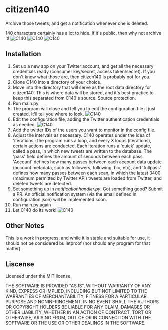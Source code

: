 # citizen140
Archive those tweets, and get a notification whenever one is deleted.

140 characters certainly has a lot to hide. If it's public, then why not archive it!
![C140](https://i.imgur.com/x9DuImc.png)
![C140](https://i.imgur.com/DAP6pDQ.png)
![C140](https://i.imgur.com/mouapsS.png)

## Installation
1. Set up a new app on your Twitter account, and get all the necessary credentials ready (consumer key/secret, access token/secret). If you don't know what those are, then citizen140 is probably not for you.
2. Clone C140 into a directory of your choice.
3. Move into the directory that will serve as the root data directory for citizen140. This is where data will be stored, and it's best practice to keep this separated from C140's source. Source protection.
4. Run main.py
5. The program will close and tell you to edit the configuration file it just created. It'll tell you where to look. ![C140](https://i.imgur.com/MQKWfmV.png)
6. Edit the configuration file, adding the Twitter authentication credentials as needed. ![C140](https://i.imgur.com/nGq7s6Y.png)
7. Add the twitter IDs of the users you want to monitor in the config file.
8. Adjust the intervals as necessary. C140 operates under the idea of 'iterations': the program runs a loop, and every X loops (iterations), certain actions are conducted. Each iteration runs a 'quick' update, called a pass, in which new tweets are written to the database. The 'pass' field defines the amount of seconds between each pass. 'Account' defines how many passes between each account data update (account metadata, such as followers, following, bio, etc), and 'fullpass' defines how many passes between each scan, in which the latest 3400 (maximum permitted by Twitter API) tweets are loaded from Twitter, and deleted tweets are detected.
9. Set something up in *notificationhandler.py*. Got something good? Submit a PR. An official notification system (via the email defined in configuration.json) will be implemented soon.
10. Run main.py again
11. Let C140 do its work! ![C140](https://i.imgur.com/x9DuImc.png)

## Other Notes
This is a work in progress, and while it is stable and suitable for use, it should not be considered bulletproof (nor should any program for that matter).

## Liscense
Licensed under the MIT license.

THE SOFTWARE IS PROVIDED "AS IS", WITHOUT WARRANTY OF ANY KIND, EXPRESS OR IMPLIED, INCLUDING BUT NOT LIMITED TO THE WARRANTIES OF MERCHANTABILITY, FITNESS FOR A PARTICULAR PURPOSE AND NONINFRINGEMENT. IN NO EVENT SHALL THE AUTHORS OR COPYRIGHT HOLDERS BE LIABLE FOR ANY CLAIM, DAMAGES OR OTHER LIABILITY, WHETHER IN AN ACTION OF CONTRACT, TORT OR OTHERWISE, ARISING FROM, OUT OF OR IN CONNECTION WITH THE SOFTWARE OR THE USE OR OTHER DEALINGS IN THE SOFTWARE.

